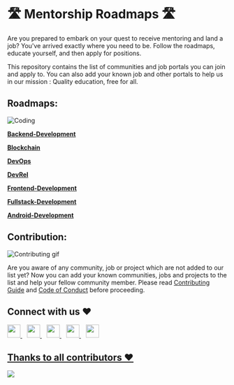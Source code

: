 # 🛣 Mentorship Roadmaps 🛣

Are you prepared to embark on your quest to receive mentoring and land a job? You've arrived exactly where you need to be. Follow the roadmaps, educate yourself, and then apply for positions.

This repository contains the list of communities and job portals you can join and apply to. You can also add your known job and other portals to help us in our mission : Quality education, free for all.

## Roadmaps:
<p align="Left"><img align="center" alt="Coding" src="https://media.giphy.com/media/xUySTOigOUHucl3rfW/giphy.gif"></p>
<p  align="Left"><a href="Backend-Development#readme"><B>Backend-Development</B></a></p>
<p  align="Left"><a href="Blockchain#readme"><b>Blockchain</b></a></p>
<p  align="Left"><a href="DevOps#readme"><b>DevOps</b></a></p>
<p  align="Left"><a href="DevRel#readme"><b>DevRel</b></a></p>
<p  align="Left"><a href="Frontend-Development#readme"><b>Frontend-Development</b></a></p>
<p  align="Left"><a href="Fullstack-Development#readme"><b>Fullstack-Development</b></a></p>
<p  align="Left"><a href="Mobile-Development#readme"><b>Android-Development</b></a></p>

## Contribution:

![Contributing gif](https://media.giphy.com/media/JykvbWfXtAHSM/giphy.gif)

Are you aware of any community, job or project which are not added to our list yet? Now you can add your known communities, jobs and projects to the list and help your fellow community member. Please read [Contributing Guide](./CONTRIBUTING.md) and [Code of Conduct](./CODE_OF_CONDUCT.md) before proceeding.

## Connect with us ❤️

  <a href="https://discord.gg/wemakedevs">
    <img width="30px" src="https://discord.com/assets/3437c10597c1526c3dbd98c737c2bcae.svg" />
  </a>&ensp;
    <a href="https://t.me/WeMakeDevs">
    <img width="30px" src="https://www.vectorlogo.zone/logos/telegram/telegram-icon.svg" />
  </a> 
  </a>&ensp;
  <a href="https://twitter.com/WeMakeDevs">
    <img width="30px" src="https://www.vectorlogo.zone/logos/twitter/twitter-official.svg" />
  </a>&ensp;
  <a href="https://www.linkedin.com/company/WeMakeDevs/">
    <img width="30px" src="https://www.vectorlogo.zone/logos/linkedin/linkedin-icon.svg" />
  </a>&ensp;
  <a href="https://www.instagram.com/WeMakeDevs/">
    <img width="30px" src="https://www.vectorlogo.zone/logos/instagram/instagram-icon.svg" />

## Thanks to all contributors ❤

 <a href = "https://github.com/WeMakeDevs/roadmaps/graphs/contributors">
   <img src = "https://contrib.rocks/image?repo=WeMakeDevs/roadmaps"/>
 </a>
